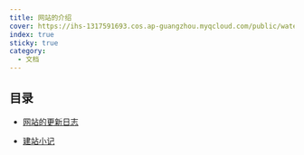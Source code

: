 ```yaml
---
title: 网站的介绍
cover: https://ihs-1317591693.cos.ap-guangzhou.myqcloud.com/public/water_world.png
index: true
sticky: true
category:
  - 文档
---
```


## 目录
- [网站的更新日志](intro.md)

- [建站小记](dialog.md)
